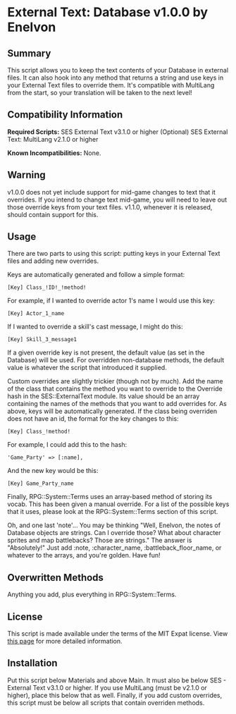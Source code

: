 External Text: Database v1.0.0 by Enelvon
=============================================================================

Summary
-----------------------------------------------------------------------------
This script allows you to keep the text contents of your Database in external
files. It can also hook into any method that returns a string and use keys in
your External Text files to override them. It's compatible with MultiLang from
the start, so your translation will be taken to the next level!

Compatibility Information
-----------------------------------------------------------------------------
**Required Scripts:**
SES External Text v3.1.0 or higher
(Optional) SES External Text: MultiLang v2.1.0 or higher

**Known Incompatibilities:**
None.

Warning
-----------------------------------------------------------------------------
v1.0.0 does not yet include support for mid-game changes to text that it
overrides. If you intend to change text mid-game, you will need to leave out
those override keys from your text files. v1.1.0, whenever it is released,
should contain support for this.

Usage
-----------------------------------------------------------------------------
There are two parts to using this script: putting keys in your External Text
files and adding new overrides.

Keys are automatically generated and follow a simple format:

   `[Key] Class_!ID!_!method!`

For example, if I wanted to override actor 1's name I would use this key:

   `[Key] Actor_1_name`

If I wanted to override a skill's cast message, I might do this:

   `[Key] Skill_3_message1`

If a given override key is not present, the default value (as set in the
Database) will be used. For overridden non-database methods, the default value
is whatever the script that introduced it supplied.

Custom overrides are slightly trickier (though not by much). Add the name of
the class that contains the method you want to override to the Override hash
in the SES::ExternalText module. Its value should be an array containing the
names of the methods that you want to add overrides for. As above, keys will
be automatically generated. If the class being overriden does not have an id,
the format for the key changes to this:

   `[Key] Class_!method!`

For example, I could add this to the hash:

   `'Game_Party' => [:name],`

And the new key would be this:

   `[Key] Game_Party_name`

Finally, RPG::System::Terms uses an array-based method of storing its vocab.
This has been given a manual override. For a list of the possible keys that it
uses, please look at the RPG::System::Terms section of this script.

Oh, and one last 'note'... You may be thinking "Well, Enelvon, the notes of
Database objects are strings. Can I override those? What about character
sprites and map battlebacks? Those are strings." The answer is "Absolutely!"
Just add :note, :character_name, :battleback_floor_name, or whatever to the
arrays, and you're golden. Have fun!

Overwritten Methods
-----------------------------------------------------------------------------
Anything you add, plus everything in RPG::System::Terms.

License
-----------------------------------------------------------------------------
This script is made available under the terms of the MIT Expat license.
View [this page](http://sesvxace.wordpress.com/license/) for more detailed
information.

Installation
-----------------------------------------------------------------------------
Put this script below Materials and above Main. It must also be below
SES - External Text v3.1.0 or higher. If you use MultiLang (must be v2.1.0 or
higher), place this below that as well. Finally, if you add custom overrides,
this script must be below all scripts that contain overriden methods.
